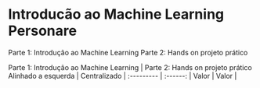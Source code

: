 # Introducão ao Machine Learning Personare
Parte 1: Introdução ao Machine Learning
Parte 2: Hands on projeto prático

Parte 1: Introdução ao Machine Learning | Parte 2: Hands on projeto prático
Alinhado a esquerda | Centralizado |
:--------- | :------: | 
Valor | Valor |

